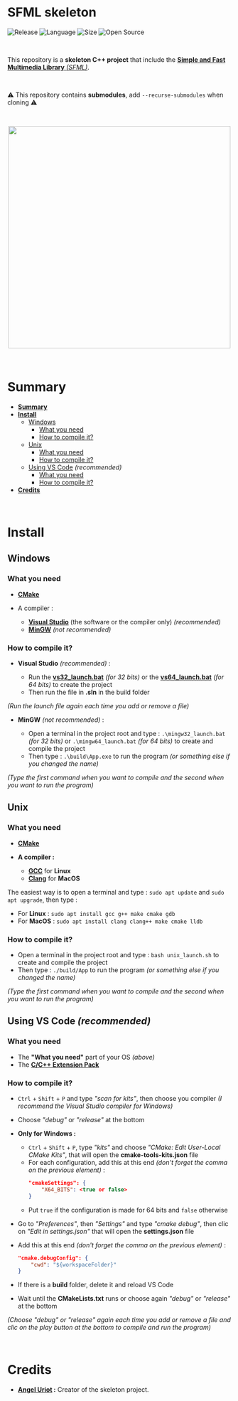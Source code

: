# SFML skeleton

![Release](https://img.shields.io/badge/Release-v1.0-blueviolet)
![Language](https://img.shields.io/badge/Language-C%2B%2B-0052cf)
![Size](https://img.shields.io/badge/Size-194Mo-f12222)
![Open Source](https://badges.frapsoft.com/os/v2/open-source.svg?v=103)

<br>

This repository is a **skeleton C++ project** that include the [**Simple and Fast Multimedia Library** *(SFML)*](https://www.sfml-dev.org/).

<br/>

⚠️ This repository contains **submodules**, add `--recurse-submodules` when cloning ⚠️

<br>

<p align="center">
	<img src="https://upload.wikimedia.org/wikipedia/commons/b/bf/SFML2.svg" width="500">
</p>

<br>

# Summary

* **[Summary](#summary)**
* **[Install](#install)**
	* [Windows](#windows)
		* [What you need](#what-you-need)
		* [How to compile it?](#how-to-compile-it)
	* [Unix](#unix)
		* [What you need](#what-you-need-1)
		* [How to compile it?](#how-to-compile-it-1)
	* [Using VS Code](#using-vs-code-recommended) *(recommended)*
		* [What you need](#what-you-need-2)
		* [How to compile it?](#how-to-compile-it-2)
* **[Credits](#credits)**

<br>

# Install

## Windows

### What you need

* **[CMake](https://cmake.org/)**

* A compiler :

	* **[Visual Studio](https://visualstudio.microsoft.com/)** (the software or the compiler only) *(recommended)*
	* **[MinGW](https://www.mingw-w64.org/)** *(not recommended)*

### How to compile it?

* **Visual Studio** *(recommended)* :

	* Run the **[vs32_launch.bat](https://github.com/angeluriot/Graphics_skeleton/blob/master/vs32_launch.bat)** *(for 32 bits)* or the **[vs64_launch.bat](https://github.com/angeluriot/Graphics_skeleton/blob/master/vs64_launch.bat)** *(for 64 bits)* to create the project
	* Then run the file in **.sln** in the build folder

*(Run the launch file again each time you add or remove a file)*

* **MinGW** *(not recommended)* :

	* Open a terminal in the project root and type : `.\mingw32_launch.bat` *(for 32 bits)* or `.\mingw64_launch.bat` *(for 64 bits)* to create and compile the project
	* Then type : `.\build\App.exe` to run the program *(or something else if you changed the name)*

*(Type the first command when you want to compile and the second when you want to run the program)*

## Unix

### What you need

* **[CMake](https://cmake.org/)**

* **A compiler :**

	* **[GCC](https://gcc.gnu.org/)** for **Linux**
	* **[Clang](https://clang.llvm.org/)** for **MacOS**

The easiest way is to open a terminal and type : `sudo apt update` and `sudo apt upgrade`, then type :

* For **Linux** : `sudo apt install gcc g++ make cmake gdb`
* For **MacOS** : `sudo apt install clang clang++ make cmake lldb`

### How to compile it?

* Open a terminal in the project root and type : `bash unix_launch.sh` to create and compile the project
* Then type : `./build/App` to run the program *(or something else if you changed the name)*

*(Type the first command when you want to compile and the second when you want to run the program)*

## Using VS Code *(recommended)*

### What you need

* The **"What you need"** part of your OS *(above)*
* The **[C/C++ Extension Pack](https://marketplace.visualstudio.com/items?itemName=ms-vscode.cpptools-extension-pack)**

### How to compile it?

* `Ctrl` + `Shift` + `P` and type *"scan for kits"*, then choose you compiler *(I recommend the Visual Studio compiler for Windows)*
* Choose *"debug"* or *"release"* at the bottom
* **Only for Windows :**

	* `Ctrl` + `Shift` + `P`, type *"kits"* and choose *"CMake: Edit User-Local CMake Kits"*, that will open the **cmake-tools-kits.json** file
	* For each configuration, add this at this end *(don't forget the comma on the previous element)* :
		```json
		"cmakeSettings": {
			"X64_BITS": <true or false>
		}
		```
	* Put `true` if the configuration is made for 64 bits and `false` otherwise

* Go to *"Preferences"*, then *"Settings"* and type *"cmake debug"*, then clic on *"Edit in settings.json"* that will open the **settings.json** file
* Add this at this end *(don't forget the comma on the previous element)* :
	```json
	"cmake.debugConfig": {
		"cwd": "${workspaceFolder}"
	}
	```
* If there is a **build** folder, delete it and reload VS Code
* Wait until the **CMakeLists.txt** runs or choose again *"debug"* or *"release"* at the bottom

*(Choose "debug" or "release" again each time you add or remove a file and clic on the play button at the bottom to compile and run the program)*

<br>

# Credits

* **[Angel Uriot](https://github.com/angeluriot) :** Creator of the skeleton project.
